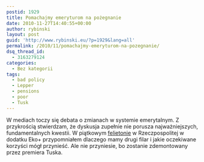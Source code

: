 ```yaml
---
postid: 1929
title: Pomachajmy emeryturom na pożegnanie
date: 2010-11-27T14:40:55+00:00
author: rybinski
layout: post
guid: 'http://www.rybinski.eu/?p=1929&lang=all'
permalink: /2010/11/pomachajmy-emeryturom-na-pozegnanie/
dsq_thread_id:
  - 3163279124
categories:
  - Bez kategorii
tags:
  - bad policy
  - Lepper
  - pensions
  - poor
  - Tusk
---
```

W mediach toczy się debata o zmianach w systemie emerytalnym. Z przykrością stwierdzam, że dyskusja zupełnie nie porusza najważniejszych, fundamentalnych kwestii. W piątkowym [felietonie](http://www.rp.pl/artykul/19423,569410-Pomachajmy-emeryturom--na-pozegnanie-.html) w Rzeczpospolitej w dodatku Eko+ przypomniałem dlaczego mamy drugi filar i jakie oczekiwane korzyści mógł przynieść. Ale nie przyniesie, bo zostanie zdemontowany przez premiera Tuska.
